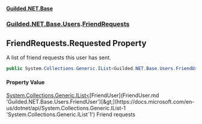#### [Guilded.NET.Base](Guilded_NET_Base.md 'Guilded.NET.Base')
### [Guilded.NET.Base.Users](Guilded_NET_Base.md#Guilded_NET_Base_Users 'Guilded.NET.Base.Users').[FriendRequests](FriendRequests.md 'Guilded.NET.Base.Users.FriendRequests')
## FriendRequests.Requested Property
A list of friend requests this user has sent.  
```csharp
public System.Collections.Generic.IList<Guilded.NET.Base.Users.FriendUser> Requested { get; set; }
```
#### Property Value
[System.Collections.Generic.IList&lt;](https://docs.microsoft.com/en-us/dotnet/api/System.Collections.Generic.IList-1 'System.Collections.Generic.IList`1')[FriendUser](FriendUser.md 'Guilded.NET.Base.Users.FriendUser')[&gt;](https://docs.microsoft.com/en-us/dotnet/api/System.Collections.Generic.IList-1 'System.Collections.Generic.IList`1')
Friend requests
